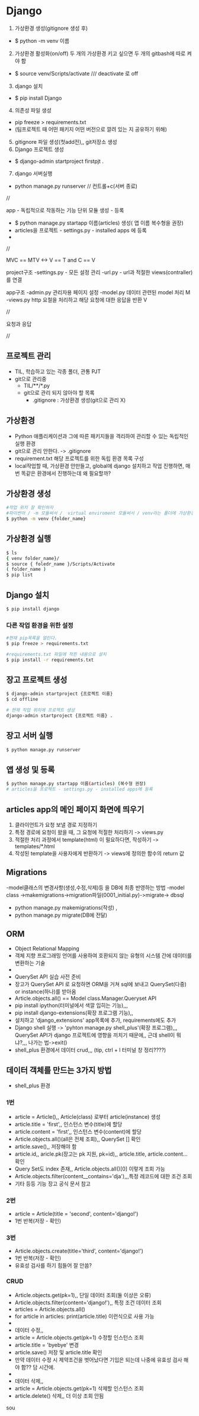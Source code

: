 # Django

1. 가상환경 생성(gitignore 생성 후)
- $ python -m venv 이름
2. 가상환경 활성화(on/off) 두 개의 가상환경 키고 싶으면 두 개의 gitbash에 따로 켜야 함
- $ source venv/Scripts/activate /// deactivate 로 off
3. django 설치
- $ pip install Django
4. 의존성 파일 생성
- pip freeze > requirements.txt 
- (팀프로젝트 때 어떤 패키지 어떤 버전으로 깔려 있는 지 공유하기 위해)
5. gitignore 파일 생성(첫add전),, git저장소 생성
6. Django 프로젝트 생성
- $ django-admin startproject firstpjt .
7. django 서버실행
- python manage.py runserver // 컨트롤+c(서버 종료)

//

app - 독립적으로 작동하는 기능 단위 모듈
생성 - 등록
- $ python manage.py startapp 이름(articles) 생성( 앱 이름 복수형을 권장)
- articles을 프로젝트 - settings.py - installed apps 에 등록
- 
//

MVC == MTV <-> V == T and C == V 

project구조
-settings.py - 모든 설정 관리
-url.py  - url과 적절한 views(contraller)를 연결

app구조
-admin.py 관리자용 페이지 설정
-model.py 데이터 관련된 model 처리 M
-views.py http 요철을 처리하고 해당 요청에 대한 응답을 반환 V

//

요청과 응답

//

## 프로젝트 관리
- TIL, 학습하고 있는 각종 폴더, 관통 PJT
- git으로 관리중
  - TIL/**/*.py
  - git으로 관리 되지 않아야 할 목록
    - .gitignore : 가상환경 생성(git으로 관리 X)

## 가상환경
- Python 애플리케이션과 그에 따른 패키지들을 격리하여 관리할 수 있는 독립적인 실행 환경
- git으로 관리 안한다. -> .gitignore
- requirement.txt 해당 프로젝트를 위한 독립 환경 목록 구성
- local작업할 때, 가상환경 안만들고, global에 django 설치하고 작업 진행하면, 매번 똑같은 환경에서 진행하는데 왜 필요할까? 

## 가상환경 생성
```bash
#작업 위치 잘 확인하자
#파이썬아 / -m 모듈써서 /  virtual enviroment 모듈써서 / venv라는 폴더에 가상환경 만들어줘
$ python -m venv {folder_name}
```

## 가상환경 실행
```bash
$ ls
{ venv folder_name}/
$ source { foledr_name }/Scripts/Activate
( folder_name )
$ pip list
```

## Django 설치
```bash
$ pip install django
```

### 다른 작업 환경을 위한 설정
```bash
#현재 pip목록을 얼린다.
$ pip freeze > requirements.txt

#requirements.txt 파일에 적힌 내용으로 설치
$ pip install -r requirements.txt
```

## 장고 프로젝트 생성
```bash
$ django-admin startproject {프로젝트 이름}
$ cd offline

# 현재 작업 위치에 프로젝트 생성 
django-admin startproject {프로젝트 이름} .
```
## 장고 서버 실행
```bash
$ python manage.py runserver
```

## 앱 생성 및 등록
```bash
$ python manage.py startapp 이름(articles) (복수형 권장)
# articles을 프로젝트 - settings.py - installed apps에 등록
```

## articles app의 메인 페이지 화면에 띄우기
1. 클라이언트가 요청 보낼 경로 지정하기
2. 특정 경로에 요청이 왔을 때, 그 요청에 적절한 처리하기 -> views.py
3. 적절한 처리 과정에서 template(html) 이 필요하다면, 작성하기 -> templates/*.html
4. 작성된 template을 사용자에게 반환하기 -> views에 정의한 함수의 return 값

## Migrations
-model클래스의 변경사항(생성,수정,삭제)등 을 DB에 최종 반영하는 방법
-model class ->makemigrations->migration파일(0001_initial.py)->migrate-> dbsql
-   python manage.py makemigrations(작성) ,
-   python manage.py migrate(DB에 전달)

## ORM
- Object Relational Mapping
- 객체 지향 프로그래밍 언어를 사용하여 호환되지 않는 유형의 시스템 간에 데이터를 변환하는 기술
-
- QuerySet API 실습 사전 준비
- 장고가 QuerySet API 로 요청하면 ORM을 거쳐 sql에 보내고 QuerySet(다중) or instance(하나)를 받아옴
- Article.objects.all() == Model class.Manager.Queryset API
- pip install ipython(터미널에서 색깔 입히는 기능),,, 
- pip install django-extensions(확장 프로그램 기능),, 
- 설치하고 'django_extensions' app목록에 추가, requirements에도 추가
- Django shell 실행 -> 'pyhton manage.py shell_plus'(확장 프로그램),,, QuerySet API가 django 프로젝트에 영향을 끼치기 때문에,, 근데 shell이 뭐냐?,,, 나가는 법->exit()
- shell_plus 환경에서 데이터 crud,,, (tip, ctrl + l 터미널 창 정리????)



## 데이터 객체를 만드는 3가지 방법
- shell_plus 환경
### 1번
- article = Article(),, Article(class) 로부터 article(instance) 생성
- article.title = 'first',, 인스턴스 변수(title)에 할당
- article.content = 'first',, 인스턴스 변수(content)에 할당
- Article.objects.all()(all은 전체 조회),, QuerySet [] 확인
- article.save(),, 저장해야 함
- article.id,, aricle.pk(장고는 pk 지원, pk=id),, article.title, article.content... 확인
- Query Set도 index 존재,, Article.objects.all()[0] 이렇게 조회 가능
- Article.objects.filter(content__contains='dja'),,,특정 레코드에 대한 조건 조회
- 기타 등등 기능 장고 공식 문서 참고

### 2번
- article = Article(title = 'second', content='django!')
- 1번 반복(저장 - 확인)

### 3번
- Article.objects.create(title='third', content='django!')
- 1번 반복(저장 - 확인)
- 유효성 검사를 하기 힘들어 잘 안씀?

### CRUD
- Article.objects.get(pk=1),, 단일 데이터 조회(둘 이상은 오류)
- Article.objects.filter(content='django!'),, 특정 조건 데이터 조회
- articles = Article.objects.all()
- for article in articles: print(article.title) 이런식으로 사용 가능
- 
- 데이터 수정,,
- article = Article.objects.get(pk=1) 수정할 인스턴스 조회
- article.title = 'byebye' 변경
- article.save() 저장 및 article.title 확인
- 만약 데이터 수정 시 제약조건을 벗어났다면 기입은 되는데 나중에 유효성 검사 해야 함?? 담 시간에.
- 
- 데이터 삭제,,
- article = Article.objects.get(pk=1) 삭제할 인스턴스 조회
- article.delete() 삭제,, 더 이상 조회 안됨

sou